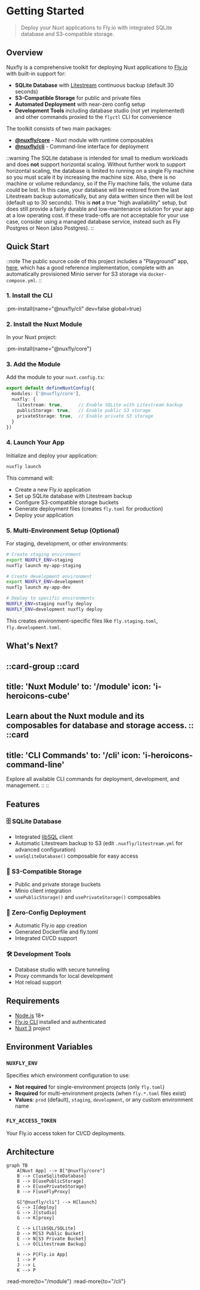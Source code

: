 # Getting Started

> Deploy your Nuxt applications to Fly.io with integrated SQLite database and S3-compatible storage.

## Overview

Nuxfly is a comprehensive toolkit for deploying Nuxt applications to [Fly.io](https://fly.io) with built-in support for:

- **SQLite Database** with [Litestream](https://litestream.io/) continuous backup (default 30 seconds)
- **S3-Compatible Storage** for public and private files
- **Automated Deployment** with near-zero config setup
- **Development Tools** including database studio (not yet implemented) and other commands proxied to the `flyctl` CLI for convenience

The toolkit consists of two main packages:

- **[@nuxfly/core](https://www.npmjs.com/package/@nuxfly/core)** - Nuxt module with runtime composables
- **[@nuxfly/cli](https://www.npmjs.com/package/@nuxfly/cli)** - Command-line interface for deployment

::warning
The SQLite database is intended for small to medium workloads and does **not** support horizontal scaling. Without further work to support horizontal scaling, the
database is limited to running on a single Fly machine so you must scale it by increasing the machine size. Also, there is no machine or volume redundancy, so
if the Fly machine fails, the volume data could be lost. In this case, your database will be restored from the last Litestream backup automatically, but any data
written since then will be lost (default up to 30 seconds). This is **not** a true "high availability" setup, but does still provide a fairly durable and low-maintenance
solution for your app at a low operating cost. If these trade-offs are not acceptable for your use case, consider using a managed database service, instead such as
Fly Postgres or Neon (also Postgres).
::

## Quick Start

::note
The public source code of this project includes a "Playground" app, [here](https://github.com/colinmollenhour/nuxfly/tree/main/playground), which has a good
reference implementation, complete with an automatically provisioned Minio server for S3 storage via `docker-compose.yml`.
::

### 1. Install the CLI

:pm-install{name="@nuxfly/cli" dev=false global=true}

### 2. Install the Nuxt Module

In your Nuxt project:

:pm-install{name="@nuxfly/core"}

### 3. Add the Module

Add the module to your `nuxt.config.ts`:

```typescript
export default defineNuxtConfig({
  modules: ['@nuxfly/core'],
  nuxfly: {
    litestream: true,      // Enable SQLite with Litestream backup
    publicStorage: true,   // Enable public S3 storage
    privateStorage: true,  // Enable private S3 storage
  }
})
```

### 4. Launch Your App

Initialize and deploy your application:

```bash
nuxfly launch
```

This command will:
- Create a new Fly.io application
- Set up SQLite database with Litestream backup
- Configure S3-compatible storage buckets
- Generate deployment files (creates `fly.toml` for production)
- Deploy your application

### 5. Multi-Environment Setup (Optional)

For staging, development, or other environments:

```bash
# Create staging environment
export NUXFLY_ENV=staging
nuxfly launch my-app-staging

# Create development environment
export NUXFLY_ENV=development
nuxfly launch my-app-dev

# Deploy to specific environments
NUXFLY_ENV=staging nuxfly deploy
NUXFLY_ENV=development nuxfly deploy
```

This creates environment-specific files like `fly.staging.toml`, `fly.development.toml`.

## What's Next?

::card-group
  ::card
  ---
  title: 'Nuxt Module'
  to: '/module'
  icon: 'i-heroicons-cube'
  ---
  Learn about the Nuxt module and its composables for database and storage access.
  ::
  ::card
  ---
  title: 'CLI Commands'
  to: '/cli'
  icon: 'i-heroicons-command-line'
  ---
  Explore all available CLI commands for deployment, development, and management.
  ::
::

## Features

### 🗄️ SQLite Database
- Integrated [libSQL](https://github.com/tursodatabase/libsql) client
- Automatic Litestream backup to S3 (edit `.nuxfly/litestream.yml` for advanced configuration)
- `useSqliteDatabase()` composable for easy access

### 📁 S3-Compatible Storage
- Public and private storage buckets
- Minio client integration
- `usePublicStorage()` and `usePrivateStorage()` composables

### 🚀 Zero-Config Deployment
- Automatic Fly.io app creation
- Generated Dockerfile and fly.toml
- Integrated CI/CD support

### 🛠️ Development Tools
- Database studio with secure tunneling
- Proxy commands for local development
- Hot reload support

## Requirements

- [Node.js](https://nodejs.org/) 18+
- [Fly.io CLI](https://fly.io/docs/hands-on/install-flyctl/) installed and authenticated
- [Nuxt 3](https://nuxt.com/) project

## Environment Variables

### `NUXFLY_ENV`
Specifies which environment configuration to use:
- **Not required** for single-environment projects (only `fly.toml`)
- **Required** for multi-environment projects (when `fly.*.toml` files exist)
- **Values**: `prod` (default), `staging`, `development`, or any custom environment name

### `FLY_ACCESS_TOKEN`
Your Fly.io access token for CI/CD deployments.

## Architecture

```mermaid
graph TB
    A[Nuxt App] --> B["@nuxfly/core"]
    B --> C[useSqliteDatabase]
    B --> D[usePublicStorage]
    B --> E[usePrivateStorage]
    B --> F[useFlyProxy]
    
    G["@nuxfly/cli"] --> H[launch]
    G --> I[deploy]
    G --> J[studio]
    G --> K[proxy]
    
    C --> L[libSQL/SQLite]
    D --> M[S3 Public Bucket]
    E --> N[S3 Private Bucket]
    L --> O[Litestream Backup]
    
    H --> P[Fly.io App]
    I --> P
    J --> L
    K --> P
```

:read-more{to="/module"}
:read-more{to="/cli"}
